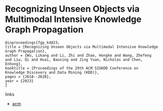 # Recognizing Unseen Objects via Multimodal Intensive Knowledge Graph Propagation

```
@inproceedings{fgp_kdd23,
title = {Recognizing Unseen Objects via Multimodal Intensive Knowledge Graph Propagation},
author = {Wu, Likang and Li, Zhi and Zhao, Hongke and Wang, Zhefeng and Liu, Qi and Huai, Baoxing and Jing Yuan, Nicholas and Chen, Enhong},
booktitle = {Proceedings of the 29th ACM SIGKDD Conference on Knowledge Discovery and Data Mining (KDD)},
pages = {2618--2628},
year = {2023}
}
```

links
- [acm](https://dl.acm.org/doi/10.1145/3580305.3599486)
